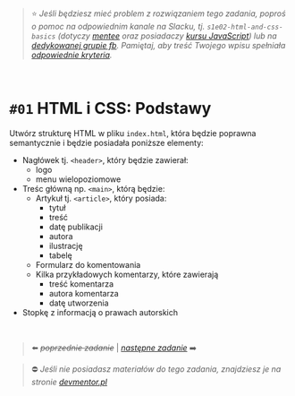 > :star: *Jeśli będziesz mieć problem z rozwiązaniem tego zadania, poproś o pomoc na odpowiednim kanale na Slacku, tj. `s1e02-html-and-css-basics` (dotyczy [mentee](https://devmentor.pl/mentoring-javascript/) oraz posiadaczy [kursu JavaScript](https://devmentor.pl/p/javascript-for-beginners/)) lub na [dedykowanej grupie fb](https://www.facebook.com/groups/155234921740033). Pamiętaj, aby treść Twojego wpisu spełniała [odpowiednie kryteria](https://devmentor.pl/jak-prosic-o-pomoc/).*

&nbsp;

# `#01` HTML i CSS: Podstawy

Utwórz strukturę HTML w pliku `index.html`, która będzie poprawna semantycznie i będzie posiadała poniższe elementy:

- Nagłówek tj. `<header>`, który będzie zawierał:
    - logo
    - menu wielopoziomowe
- Treśc główną np. `<main>`, którą będzie:
    - Artykuł tj. `<article>`, który posiada:
        - tytuł 
        - treść 
        - datę publikacji 
        - autora 
        - ilustrację 
        - tabelę 
    - Formularz do komentowania
    - Kilka przykładowych komentarzy, które zawierają
        - treść komentarza
        - autora komentarza
        - datę utworzenia
- Stopkę z informacją o prawach autorskich

&nbsp;
> :arrow_left: ~~*poprzednie zadanie*~~ | [*następne zadanie*](./../02) :arrow_right:

> :no_entry: *Jeśli nie posiadasz materiałów do tego zadania, znajdziesz je na stronie [devmentor.pl](https://devmentor.pl/p/html-and-css-basics/)*
